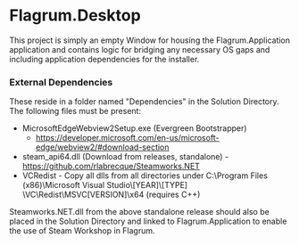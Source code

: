 ﻿# Flagrum.Desktop

This project is simply an empty Window for housing the Flagrum.Application application and contains logic for bridging any
necessary OS gaps and including application dependencies for the installer.

### External Dependencies

These reside in a folder named "Dependencies" in the Solution Directory. The following files must be present:

* MicrosoftEdgeWebview2Setup.exe (Evergreen Bootstrapper)
    - https://developer.microsoft.com/en-us/microsoft-edge/webview2/#download-section
* steam_api64.dll (Download from releases, standalone) - https://github.com/rlabrecque/Steamworks.NET
* VCRedist - Copy all dlls from all directories under C:\Program Files (x86)\Microsoft Visual Studio\\[YEAR]\\[TYPE]
  \VC\Redist\MSVC\[VERSION]\x64 (requires C++)

Steamworks.NET.dll from the above standalone release should also be placed in the Solution Directory and linked to
Flagrum.Application to enable the use of Steam Workshop in Flagrum.